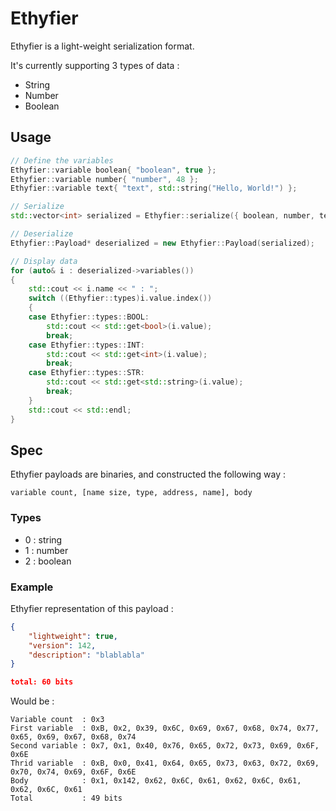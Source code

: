 # Ethyfier

Ethyfier is a light-weight serialization format.

It's currently supporting 3 types of data :

- String
- Number
- Boolean

## Usage

```cpp
// Define the variables
Ethyfier::variable boolean{ "boolean", true };
Ethyfier::variable number{ "number", 48 };
Ethyfier::variable text{ "text", std::string("Hello, World!") };

// Serialize
std::vector<int> serialized = Ethyfier::serialize({ boolean, number, text });

// Deserialize
Ethyfier::Payload* deserialized = new Ethyfier::Payload(serialized);

// Display data
for (auto& i : deserialized->variables())
{
    std::cout << i.name << " : ";
    switch ((Ethyfier::types)i.value.index())
    {
    case Ethyfier::types::BOOL:
    	std::cout << std::get<bool>(i.value);
    	break;
    case Ethyfier::types::INT:
    	std::cout << std::get<int>(i.value);
    	break;
    case Ethyfier::types::STR:
    	std::cout << std::get<std::string>(i.value);
    	break;
    }
    std::cout << std::endl;
}
```

## Spec

Ethyfier payloads are binaries, and constructed the following way :

`variable count, [name size, type, address, name], body`

### Types

- 0 : string
- 1 : number
- 2 : boolean

### Example

Ethyfier representation of this payload : 

```json
{
	"lightweight": true,
	"version": 142,
	"description": "blablabla"
}

total: 60 bits
```

Would be :

```
Variable count  : 0x3
First variable  : 0xB, 0x2, 0x39, 0x6C, 0x69, 0x67, 0x68, 0x74, 0x77, 0x65, 0x69, 0x67, 0x68, 0x74
Second variable : 0x7, 0x1, 0x40, 0x76, 0x65, 0x72, 0x73, 0x69, 0x6F, 0x6E
Thrid variable  : 0xB, 0x0, 0x41, 0x64, 0x65, 0x73, 0x63, 0x72, 0x69, 0x70, 0x74, 0x69, 0x6F, 0x6E
Body            : 0x1, 0x142, 0x62, 0x6C, 0x61, 0x62, 0x6C, 0x61, 0x62, 0x6C, 0x61
Total           : 49 bits
```